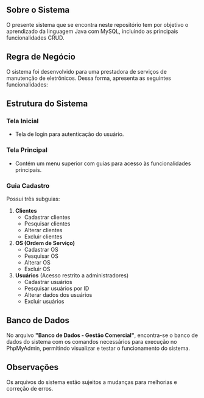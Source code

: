 ## Sobre o Sistema
O presente sistema que se encontra neste repositório tem por objetivo o aprendizado da linguagem Java com MySQL, incluindo as principais funcionalidades CRUD.

## Regra de Negócio
O sistema foi desenvolvido para uma prestadora de serviços de manutenção de eletrônicos. Dessa forma, apresenta as seguintes funcionalidades:

## Estrutura do Sistema

### Tela Inicial
- Tela de login para autenticação do usuário.

### Tela Principal
- Contém um menu superior com guias para acesso às funcionalidades principais.

### Guia Cadastro
Possui três subguias:
1. **Clientes**
   - Cadastrar clientes
   - Pesquisar clientes
   - Alterar clientes
   - Excluir clientes
2. **OS (Ordem de Serviço)**
   - Cadastrar OS
   - Pesquisar OS
   - Alterar OS
   - Excluir OS
3. **Usuários** (Acesso restrito a administradores)
   - Cadastrar usuários
   - Pesquisar usuários por ID
   - Alterar dados dos usuários
   - Excluir usuários

## Banco de Dados
No arquivo **"Banco de Dados - Gestão Comercial"**, encontra-se o banco de dados do sistema com os comandos necessários para execução no PhpMyAdmin, permitindo visualizar e testar o funcionamento do sistema.

## Observações
Os arquivos do sistema estão sujeitos a mudanças para melhorias e correção de erros.
